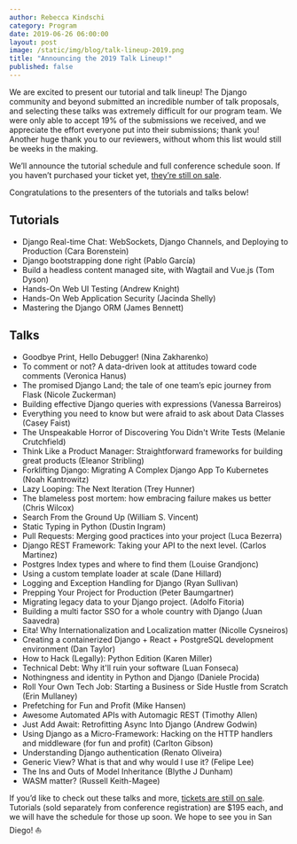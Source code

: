 ```yaml
---
author: Rebecca Kindschi
category: Program
date: 2019-06-26 06:00:00
layout: post
image: /static/img/blog/talk-lineup-2019.png
title: "Announcing the 2019 Talk Lineup!"
published: false
---
```

We are excited to present our tutorial and talk lineup! The Django community and beyond submitted an incredible number of talk proposals, and selecting these talks was extremely difficult for our program team. We were only able to accept 19% of the submissions we received, and we appreciate the effort everyone put into their submissions; thank you! Another huge thank you to our reviewers, without whom this list would still be weeks in the making.

We’ll announce the tutorial schedule and full conference schedule soon. If you haven’t purchased your ticket yet, [they’re still on sale](https://ti.to/defna/djangocon-us-2019).

Congratulations to the presenters of the tutorials and talks below!

## Tutorials
- Django Real-time Chat: WebSockets, Django Channels, and Deploying to Production (Cara Borenstein)
- Django bootstrapping done right (Pablo García)
- Build a headless content managed site, with Wagtail and Vue.js (Tom Dyson)
- Hands-On Web UI Testing (Andrew Knight)
- Hands-On Web Application Security (Jacinda Shelly)
- Mastering the Django ORM (James Bennett)

## Talks
- Goodbye Print, Hello Debugger! (Nina Zakharenko)
- To comment or not? A data-driven look at attitudes toward code comments (Veronica Hanus)
- The promised Django Land; the tale of one team’s epic journey from Flask (Nicole Zuckerman)
- Building effective Django queries with expressions (Vanessa Barreiros)
- Everything you need to know but were afraid to ask about Data Classes (Casey Faist)
- The Unspeakable Horror of Discovering You Didn't Write Tests (Melanie Crutchfield)
- Think Like a Product Manager: Straightforward frameworks for building great products (Eleanor Stribling)
- Forklifting Django: Migrating A Complex Django App To Kubernetes (Noah Kantrowitz)
- Lazy Looping: The Next Iteration (Trey Hunner)
- The blameless post mortem: how embracing failure makes us better (Chris Wilcox)
- Search From the Ground Up (William S. Vincent)
- Static Typing in Python (Dustin Ingram)
- Pull Requests: Merging good practices into your project (Luca Bezerra)
- Django REST Framework: Taking your API to the next level. (Carlos Martinez)
- Postgres Index types and where to find them (Louise Grandjonc)
- Using a custom template loader at scale  (Dane Hillard)
- Logging and Exception Handling for Django (Ryan Sullivan)
- Prepping Your Project for Production (Peter Baumgartner)
- Migrating legacy data to your Django project. (Adolfo Fitoria)
- Building a multi factor SSO for a whole country with Django (Juan Saavedra)
- Eita! Why Internationalization and Localization matter (Nicolle Cysneiros)
- Creating a containerized Django + React + PostgreSQL development environment (Dan Taylor)
- How to Hack (Legally): Python Edition (Karen Miller)
- Technical Debt: Why it'll ruin your software (Luan Fonseca)
- Nothingness and identity in Python and Django (Daniele Procida)
- Roll Your Own Tech Job: Starting a Business or Side Hustle from Scratch (Erin Mullaney)
- Prefetching for Fun and Profit (Mike Hansen)
- Awesome Automated APIs with Automagic REST (Timothy Allen)
- Just Add Await: Retrofitting Async Into Django (Andrew Godwin)
- Using Django as a Micro-Framework: Hacking on the HTTP handlers and middleware (for fun and profit) (Carlton Gibson)
- Understanding Django authentication (Renato Oliveira)
- Generic View? What is that and why would I use it? (Felipe Lee)
- The Ins and Outs of Model Inheritance (Blythe J Dunham)
- WASM matter? (Russell Keith-Magee)


If you’d like to check out these talks and more, [tickets are still on sale](https://ti.to/defna/djangocon-us-2019). Tutorials (sold separately from conference registration) are $195 each, and we will have the schedule for those up soon. We hope to see you in San Diego! :sailboat:
